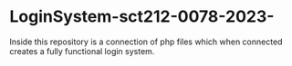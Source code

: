 # LoginSystem-sct212-0078-2023-
Inside this repository is a connection of php files which when connected creates a fully functional login system.
